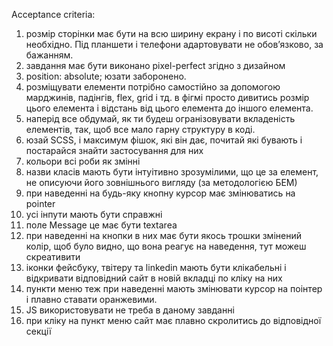 Acceptance criteria:
1. розмір сторінки має бути на всю ширину екрану і по висоті скільки необхідно. Під планшети і телефони адартовувати не обовʼязково, за бажанням.
2. завдання має бути виконано pixel-perfect згідно з дизайном
3. position: absolute; юзати заборонено.
4. розміщувати елементи потрібно самостійно за допомогою марджинів, падінгів, flex, grid і тд. в фігмі просто дивитись розмір цього елемента і відстань від цього елемента до іншого елемента.
5. наперід все обдумай, як ти будеш огранізовувати вкладеність елементів, так, щоб все мало гарну структуру в коді.
6. юзай SCSS, і максимум фішок, які він дає, почитай які бувають і постарайся знайти застосування для них
7. кольори всі роби як змінні
8. назви класів мають бути інтуітивно зрозумілими, що це за елемент, не описуючи його зовнішнього вигляду (за методологією БЕМ)
9. при наведенні на будь-яку кнопну курсор має змінюватись на pointer
10. усі інпути мають бути справжні
11. поле Message це має бути textarea
12. при наведенні на кнопки в них має бути якось трошки змінений колір, щоб було видно, що вона реагує на наведення, тут можеш скреативити
13. іконки фейсбуку, твітеру та linkedin мають бути клікабельні і відкривати відповідний сайт в новій вкладці по кліку на них
14. пункти меню теж при наведенні мають змінювати курсор на поінтер і плавно ставати оранжевими.
15. JS використовувати не треба в даному завданні
16. при кліку на пункт меню сайт має плавно скролитись до відповідної секції